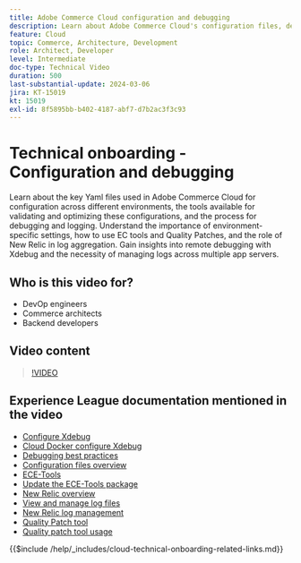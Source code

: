 ```yaml
---
title: Adobe Commerce Cloud configuration and debugging
description: Learn about Adobe Commerce Cloud's configuration files, debugging tools, and log management, essential for DevOps, system admins, and backend developers.
feature: Cloud
topic: Commerce, Architecture, Development
role: Architect, Developer
level: Intermediate
doc-type: Technical Video
duration: 500
last-substantial-update: 2024-03-06
jira: KT-15019
kt: 15019
exl-id: 8f5895bb-b402-4187-abf7-d7b2ac3f3c93
---
```

# Technical onboarding - Configuration and debugging

Learn about the key Yaml files used in Adobe Commerce Cloud for configuration across different environments, the tools available for validating and optimizing these configurations, and the process for debugging and logging. Understand the importance of environment-specific settings, how to use EC tools and Quality Patches, and the role of New Relic in log aggregation. Gain insights into remote debugging with Xdebug and the necessity of managing logs across multiple app servers.

## Who is this video for?

- DevOp engineers
- Commerce architects
- Backend developers

## Video content

>[!VIDEO](https://video.tv.adobe.com/v/3427709?learn=on)

## Experience League documentation mentioned in the video

- [Configure Xdebug](https://experienceleague.adobe.com/docs/commerce-cloud-service/user-guide/develop/test/debug.html)
- [Cloud Docker configure Xdebug](https://developer.adobe.com/commerce/cloud-tools/docker/test/configure-xdebug/)
- [Debugging best practices](https://experienceleague.adobe.com/docs/commerce-operations/implementation-playbook/best-practices/development/debugging.html)
- [Configuration files overview](https://experienceleague.adobe.com/docs/commerce-cloud-service/user-guide/configure/overview.html)
- [ECE-Tools](https://experienceleague.adobe.com/docs/commerce-cloud-service/user-guide/dev-tools/ece-tools/package-overview.html)
- [Update the ECE-Tools package](https://experienceleague.adobe.com/docs/commerce-cloud-service/user-guide/dev-tools/ece-tools/update-package.html)
- [New Relic overview](https://experienceleague.adobe.com/docs/commerce-cloud-service/user-guide/monitor/new-relic/new-relic-service.html)
- [View and manage log files](https://experienceleague.adobe.com/docs/commerce-cloud-service/user-guide/develop/test/log-locations.html)
- [New Relic log management](https://experienceleague.adobe.com/docs/commerce-cloud-service/user-guide/monitor/new-relic/log-management.html)
- [Quality Patch tool](https://experienceleague.adobe.com/tools/commerce-quality-patches/index.html)
- [Quality patch tool usage](https://experienceleague.adobe.com/docs/commerce-operations/tools/quality-patches-tool/usage.html)

{{$include /help/_includes/cloud-technical-onboarding-related-links.md}}
